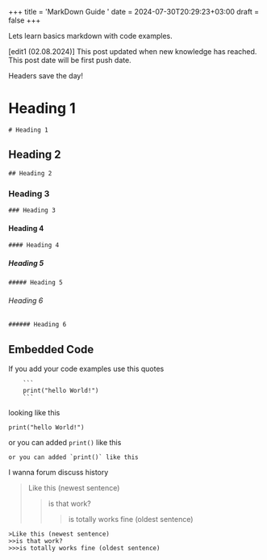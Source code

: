 +++
title = 'MarkDown Guide '
date = 2024-07-30T20:29:23+03:00
draft = false
+++

Lets learn basics markdown with code examples.

[edit1 (02.08.2024)] This post updated when new knowledge has reached. This post date will be first push date. 

Headers save the day!
# Heading 1
```
# Heading 1
```
## Heading 2
```
## Heading 2
```
### Heading 3
```
### Heading 3
```
#### Heading 4
```
#### Heading 4
``` 
##### Heading 5
```
##### Heading 5
```
###### Heading 6
```
###### Heading 6
```

## Embedded Code 

 If you add your code examples use this quotes
```
    ```
    print("hello World!")
    ```
```
looking like this
```
print("hello World!")
```
or you can added `print()` like this
```
or you can added `print()` like this
```
I wanna forum discuss history
>Like this (newest sentence)
>>is that work?
>>>is totally works fine (oldest sentence)

```
>Like this (newest sentence)
>>is that work?
>>>is totally works fine (oldest sentence)
```
